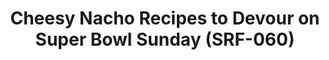 ---
ee_id_thing:
site:
type:
inv_num: 2021-001
add_credit:
url: 2021-001
title: Cheesy Nacho Recipes to Devour on Super Bowl Sunday (SRF-060)
year: '2021'
display_year: '2021'
medium: Public Web ARChive .WARC file stored on Confier.
dims: Variable
pitch: 6 "Cheesy Nacho Recipes" from Today.com archived — for posterity — using Confier,
  and presented as a publication for NYABF 2021
ps:
live_url: https://conifer.rhizome.org/cory_arcangel/cheesy-nacho-recipes-to-devour-on-super-bowl-sunday
youtube:
https://github.com/coryarcangel/alu:
imgs: nachos-2021-001-web-ih--irAB.jpg
subheading:
download:
commission:
related:
layout: things-i-made
---